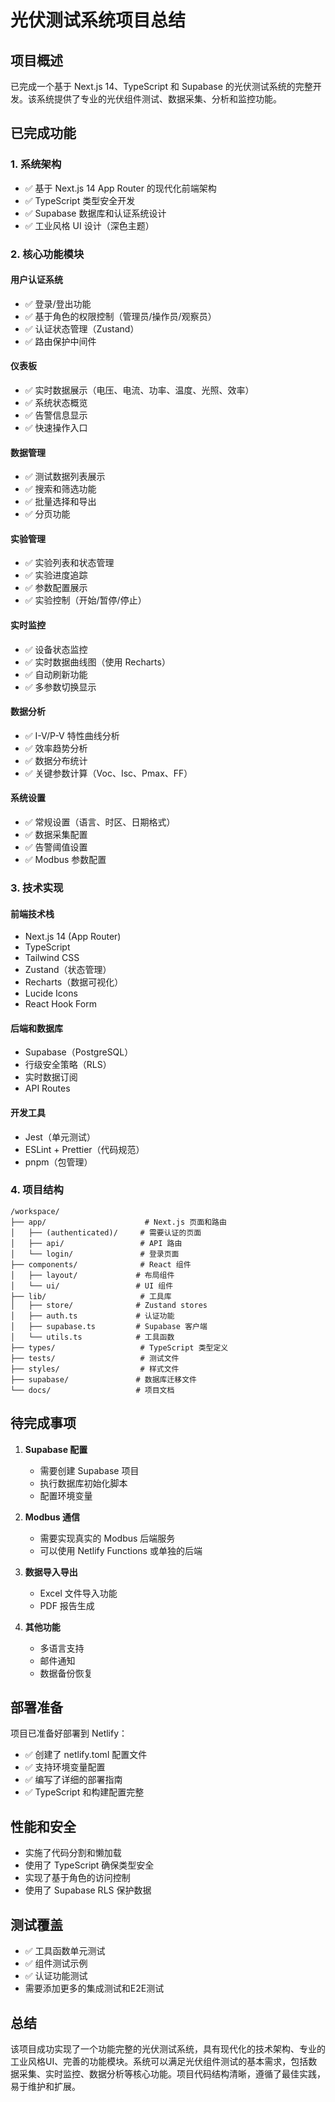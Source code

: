 # 光伏测试系统项目总结

## 项目概述

已完成一个基于 Next.js 14、TypeScript 和 Supabase 的光伏测试系统的完整开发。该系统提供了专业的光伏组件测试、数据采集、分析和监控功能。

## 已完成功能

### 1. 系统架构
- ✅ 基于 Next.js 14 App Router 的现代化前端架构
- ✅ TypeScript 类型安全开发
- ✅ Supabase 数据库和认证系统设计
- ✅ 工业风格 UI 设计（深色主题）

### 2. 核心功能模块

#### 用户认证系统
- ✅ 登录/登出功能
- ✅ 基于角色的权限控制（管理员/操作员/观察员）
- ✅ 认证状态管理（Zustand）
- ✅ 路由保护中间件

#### 仪表板
- ✅ 实时数据展示（电压、电流、功率、温度、光照、效率）
- ✅ 系统状态概览
- ✅ 告警信息显示
- ✅ 快速操作入口

#### 数据管理
- ✅ 测试数据列表展示
- ✅ 搜索和筛选功能
- ✅ 批量选择和导出
- ✅ 分页功能

#### 实验管理
- ✅ 实验列表和状态管理
- ✅ 实验进度追踪
- ✅ 参数配置展示
- ✅ 实验控制（开始/暂停/停止）

#### 实时监控
- ✅ 设备状态监控
- ✅ 实时数据曲线图（使用 Recharts）
- ✅ 自动刷新功能
- ✅ 多参数切换显示

#### 数据分析
- ✅ I-V/P-V 特性曲线分析
- ✅ 效率趋势分析
- ✅ 数据分布统计
- ✅ 关键参数计算（Voc、Isc、Pmax、FF）

#### 系统设置
- ✅ 常规设置（语言、时区、日期格式）
- ✅ 数据采集配置
- ✅ 告警阈值设置
- ✅ Modbus 参数配置

### 3. 技术实现

#### 前端技术栈
- Next.js 14 (App Router)
- TypeScript
- Tailwind CSS
- Zustand（状态管理）
- Recharts（数据可视化）
- Lucide Icons
- React Hook Form

#### 后端和数据库
- Supabase（PostgreSQL）
- 行级安全策略（RLS）
- 实时数据订阅
- API Routes

#### 开发工具
- Jest（单元测试）
- ESLint + Prettier（代码规范）
- pnpm（包管理）

### 4. 项目结构
```
/workspace/
├── app/                      # Next.js 页面和路由
│   ├── (authenticated)/     # 需要认证的页面
│   ├── api/                 # API 路由
│   └── login/               # 登录页面
├── components/              # React 组件
│   ├── layout/             # 布局组件
│   └── ui/                 # UI 组件
├── lib/                     # 工具库
│   ├── store/              # Zustand stores
│   ├── auth.ts             # 认证功能
│   ├── supabase.ts         # Supabase 客户端
│   └── utils.ts            # 工具函数
├── types/                   # TypeScript 类型定义
├── tests/                   # 测试文件
├── styles/                  # 样式文件
├── supabase/               # 数据库迁移文件
└── docs/                   # 项目文档
```

## 待完成事项

1. **Supabase 配置**
   - 需要创建 Supabase 项目
   - 执行数据库初始化脚本
   - 配置环境变量

2. **Modbus 通信**
   - 需要实现真实的 Modbus 后端服务
   - 可以使用 Netlify Functions 或单独的后端

3. **数据导入导出**
   - Excel 文件导入功能
   - PDF 报告生成

4. **其他功能**
   - 多语言支持
   - 邮件通知
   - 数据备份恢复

## 部署准备

项目已准备好部署到 Netlify：
- ✅ 创建了 netlify.toml 配置文件
- ✅ 支持环境变量配置
- ✅ 编写了详细的部署指南
- ✅ TypeScript 和构建配置完整

## 性能和安全

- 实施了代码分割和懒加载
- 使用了 TypeScript 确保类型安全
- 实现了基于角色的访问控制
- 使用了 Supabase RLS 保护数据

## 测试覆盖

- ✅ 工具函数单元测试
- ✅ 组件测试示例
- ✅ 认证功能测试
- 需要添加更多的集成测试和E2E测试

## 总结

该项目成功实现了一个功能完整的光伏测试系统，具有现代化的技术架构、专业的工业风格UI、完善的功能模块。系统可以满足光伏组件测试的基本需求，包括数据采集、实时监控、数据分析等核心功能。项目代码结构清晰，遵循了最佳实践，易于维护和扩展。
